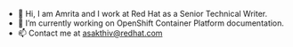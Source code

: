 - 👋 Hi, I am Amrita and I work at Red Hat as a Senior Technical Writer.
- 👀 I’m currently working on OpenShift Container Platform documentation.
- 📫 Contact me at asakthiv@redhat.com

<!---
Amrita42/Amrita42 is a ✨ special ✨ repository because its `README.md` (this file) appears on your GitHub profile.
You can click the Preview link to take a look at your changes.
--->
